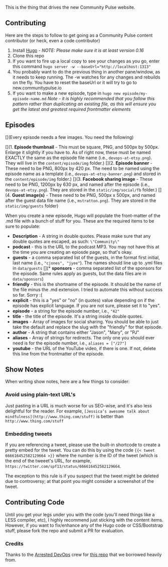 This is the thing that drives the new Community Pulse website.

## Contributing

Here are the steps to follow to get going as a Community Pulse content contributor (or heck, even a code contributor)

1. Install [Hugo](http://gohugo.io) - *NOTE: Please make sure it is at least version 0.16*
2. Clone this repo
3. If you want to fire up a local copy to see your changes as you go, enter this command `hugo server -w --baseUrl="http://localhost:1313"`
4. You probably want to do the previous thing in another pane/window, as it needs to keep running. The -w watches for any changes and rebuilds on the fly. You have to reset the baseUrl or it will try to go to new.communitypulse.io
5. If you want to make a new episode, type in `hugo new episode/my-episode-name.md` *Note - it is highly recommended that you follow this pattern rather than duplicating an existing file, as this will ensure you get the latest and greatest required frontmatter elements*

## Episodes

[](Every episode needs a few images. You need the following)

[](1. **Episode thumbnail** - This must be square, PNG, and 500px by 500px. Enlarge it slightly if you have to. As of right now, these must be named EXACTLY the same as the episode file name (i.e., `devops-at-etsy.png`). They will live in the `content/episode/img` folder.)
[](2. **Episode banner** - These need to be PNG, 800px by 420 px. The need to be named using the episode name as a template (i.e., `devops-at-etsy-banner.png`) and stored in the `content/episode/img` folder.)
[](3. **Facebook sharing image** - These need to be PNG, 1200px by 630 px, and named after the episode (i.e., `devops-at-etsy.png`). They are stored in the `static/img/social/fb` folder.)
[](4. **Guest image(s)** - These need to be PNG, 500px x 500px, and named after the guest data file name (i.e., `mstratton.png`). They are stored in the `static/img/guests` folder)

When you create a new episode, Hugo will populate the front-matter of the .md file with a bunch of stuff for you. These are the required items to be sure to populate:
* **Description** - A string in double quotes. Please make sure that any double quotes are escaped, as such: `\"Community\"`
* **podcast** - this is the URL to the podcast MP3. You may not have this at the time you are creating an epiosde page, so that's okay.
* **guests** - a comma separated list of the guests, in the format first initial, last name (i.e., `"cjones", "jyee"`). The names should line up to .yml files in `data/guests`
[](* **sponsors** - comma separated list of the sponsors for the episode. Same rules apply as guests, but the data files are in `data/sponsors`)
* **friendly** - this is the shortname of the episode. It should be the name of the file minus the .md extension. I tried to automate this without success so far. Sorry :(
* **explicit** - this is a "yes" or "no" (in quotes) value depending on if the episode has explicit language. If you are not sure, please set it to "yes".
* **episode** - a string for the episode number, i.e., `"42"`
* **title** - the title of the episode. It's a string inside double quotes.
* **images** - Array of images for social sharing. You should be able to just take the default and replace the slug with the "friendly" for that episode.
* **author** - A string that contains either "Jason", "Mary", or "PJ"
* **aliases** - Array of strings for redirects. The only one you should ever need is for the episode number, i.e., `aliases = ["/27"]`
* **youtube** - the URL of the YouTube video, if there is one. If not, delete this line from the frontmatter of the episode.

## Show Notes

When writing show notes, here are a few things to consider:

### Avoid using plain-text URL's
Just pasting in a URL is much worse for us SEO-wise, and it's also less delightful for the reader. For example, `[Jessica’s awesome talk about mindfulness](http://www.thing.com/stuff)` is better than `http://www.thing.com/stuff`

### Embedding tweets
If you are referencing a tweet, please use the built-in shortcode to create a pretty embed for the tweet. You can do this by using the code `{{< tweet 666616452582129664 >}}` where the number is the ID of the tweet (which is the end of the tweeet's URL, for example, `https://twitter.com/spf13/status/666616452582129664`.

The exception to this rule is if you suspect that the tweet might be deleted due to controversy; at that point you might consider a screenshot of the tweet.

## Contributing Code

Until you get your legs under you with the code (you'll need things like a LESS compiler, etc), I highly recommend just sticking with the content items. However, if you want to fix/enhance any of the Hugo code or CSS/Bootstrap stuff, please fork the repo and submit a PR for evaluation.


### Credits

Thanks to the [Arrested DevOps](https://www.arresteddevops.com/) crew for [this repo](https://github.com/arresteddevops/ado-hugo) that we borrowed heavily from.
